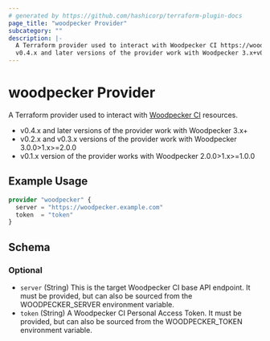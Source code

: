 ```yaml
---
# generated by https://github.com/hashicorp/terraform-plugin-docs
page_title: "woodpecker Provider"
subcategory: ""
description: |-
  A Terraform provider used to interact with Woodpecker CI https://woodpecker-ci.org/ resources.
  v0.4.x and later versions of the provider work with Woodpecker 3.x+v0.2.x and v0.3.x versions of the provider work with Woodpecker 3.0.0>1.x>=2.0.0v0.1.x version of the provider works with Woodpecker 2.0.0>1.x>=1.0.0
---
```


# woodpecker Provider

A Terraform provider used to interact with [Woodpecker CI](https://woodpecker-ci.org/) resources.


- v0.4.x and later versions of the provider work with Woodpecker 3.x+
- v0.2.x and v0.3.x versions of the provider work with Woodpecker 3.0.0>1.x>=2.0.0
- v0.1.x version of the provider works with Woodpecker 2.0.0>1.x>=1.0.0

## Example Usage

```terraform
provider "woodpecker" {
  server = "https://woodpecker.example.com"
  token  = "token"
}
```

<!-- schema generated by tfplugindocs -->
## Schema

### Optional

- `server` (String) This is the target Woodpecker CI base API endpoint. It must be provided, but
					can also be sourced from the WOODPECKER_SERVER environment
					variable.
- `token` (String) A Woodpecker CI Personal Access Token. It must be provided, but
					can also be sourced from the WOODPECKER_TOKEN environment
					variable.
